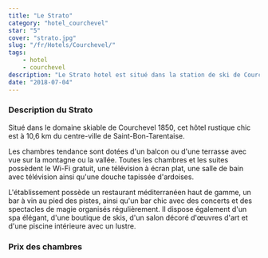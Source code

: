 ```yaml
---
title: "Le Strato"
category: "hotel_courchevel"
star: "5"
cover: "strato.jpg"
slug: "/fr/Hotels/Courchevel/"
tags:
    - hotel
    - courchevel
description: "Le Strato hotel est situé dans la station de ski de Courchevel, cet hôtel est un des 5 étoiles mytiques luxueux de Courchevel 1850.  "
date: "2018-07-04"
--- 
```


### Description du Strato
Situé dans le domaine skiable de Courchevel 1850, cet hôtel rustique chic est à 10,6 km du centre-ville de Saint-Bon-Tarentaise. 

Les chambres tendance sont dotées d'un balcon ou d'une terrasse avec vue sur la montagne ou la vallée. Toutes les chambres et les suites possèdent le Wi-Fi gratuit, une télévision à écran plat, une salle de bain avec télévision ainsi qu'une douche tapissée d'ardoises.

L'établissement possède un restaurant méditerranéen haut de gamme, un bar à vin au pied des pistes, ainsi qu'un bar chic avec des concerts et des spectacles de magie organisés régulièrement. Il dispose également d'un spa élégant, d'une boutique de skis, d'un salon décoré d'œuvres d'art et d'une piscine intérieure avec un lustre.

### Prix des chambres